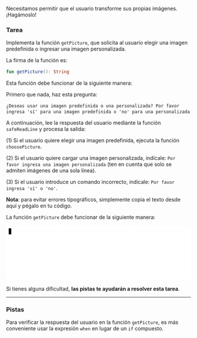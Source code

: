 Necesitamos permitir que el usuario transforme sus propias imágenes. ¡Hagámoslo!

### Tarea

Implementa la función `getPicture`, que solicita al usuario elegir una imagen predefinida o ingresar una imagen personalizada.

<div class="hint" title="Haz clic para ver la firma de la función getPicture">

La firma de la función es:
```kotlin
fun getPicture(): String
```
</div>

Esta función debe funcionar de la siguiente manera:

Primero que nada, haz esta pregunta: 
```text
¿Deseas usar una imagen predefinida o una personalizada? Por favor ingresa 'sí' para una imagen predefinida o 'no' para una personalizada
```

A continuación, lee la respuesta del usuario mediante la función `safeReadLine` y procesa la salida:

(1) Si el usuario quiere elegir una imagen predefinida, ejecuta la función `choosePicture`.

(2) Si el usuario quiere cargar una imagen personalizada, indícale: `Por favor ingresa una imagen personalizada` (ten en cuenta que solo se admiten imágenes de una sola línea).

(3) Si el usuario introduce un comando incorrecto, indícale: `Por favor ingresa 'sí' o 'no'`.

**Nota**: para evitar errores tipográficos, simplemente copia el texto desde aquí y pégalo en tu código.

La función `getPicture` debe funcionar de la siguiente manera:

![funcionamiento de la función `getPicture`](../../utils/src/main/resources/images/part1/almost.done/get_picture.gif "funcionamiento de la función `getPicture`")

Si tienes alguna dificultad, **las pistas te ayudarán a resolver esta tarea**.

----

### Pistas

<div class="hint" title="Haz clic para obtener una pista sobre el estilo del código">

Para verificar la respuesta del usuario en la función `getPicture`, es más conveniente usar la expresión `when` en lugar de un `if` compuesto.
</div>